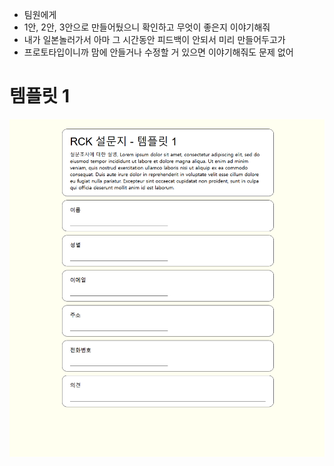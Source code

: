 - 팀원에게
- 1안, 2안, 3안으로 만들어뒀으니 확인하고 무엇이 좋은지 이야기해줘
- 내가 일본놀러가서 아마 그 시간동안 피드백이 안되서 미리 만들어두고가
- 프로토타입이니까 맘에 안들거나 수정할 거 있으면 이야기해줘도 문제 없어

# 템플릿 1

![템플릿 1](image.png)
